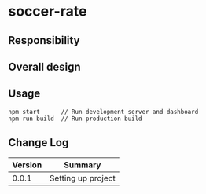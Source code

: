 # soccer-rate

## Responsibility

## Overall design

## Usage

```
npm start      // Run development server and dashboard
npm run build  // Run production build
```

## Change Log

| Version | Summary                                                                                                            |
|---------|--------------------------------------------------------------------------------------------------------------------|
| 0.0.1   | Setting up project                                                                                                 |